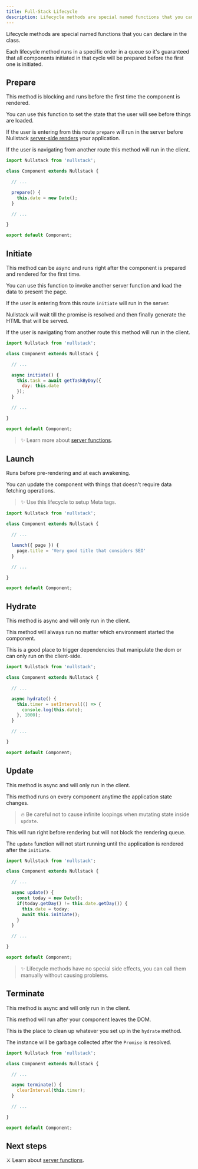 ```yaml
---
title: Full-Stack Lifecycle
description: Lifecycle methods are special named functions that you can declare in the class.
---
```


Lifecycle methods are special named functions that you can declare in the class.

Each lifecycle method runs in a specific order in a queue so it's guaranteed that all components initiated in that cycle will be prepared before the first one is initiated.

## Prepare

This method is blocking and runs before the first time the component is rendered.

You can use this function to set the state that the user will see before things are loaded.

If the user is entering from this route `prepare` will run in the server before Nullstack [server-side renders](/server-side-rendering) your application.

If the user is navigating from another route this method will run in the client.

```jsx
import Nullstack from 'nullstack';

class Component extends Nullstack {

  // ...

  prepare() {
    this.date = new Date();
  }

  // ...

}

export default Component;
```

## Initiate

This method can be async and runs right after the component is prepared and rendered for the first time.

You can use this function to invoke another server function and load the data to present the page.

If the user is entering from this route `initiate` will run in the server.

Nullstack will wait till the promise is resolved and then finally generate the HTML that will be served.

If the user is navigating from another route this method will run in the client.

```jsx
import Nullstack from 'nullstack';

class Component extends Nullstack {

  // ...

  async initiate() {
    this.task = await getTaskByDay({
      day: this.date
    });
  }

  // ...

}

export default Component;
```

> ✨ Learn more about [server functions](/server-functions).

## Launch

Runs before pre-rendering and at each awakening.

You can update the component with things that doesn't require data fetching operations.

> ✨ Use this lifecycle to setup Meta tags.

```jsx
import Nullstack from 'nullstack';

class Component extends Nullstack {

  // ...

  launch({ page }) {
    page.title = 'Very good title that considers SEO'
  }

  // ...

}

export default Component;
```

## Hydrate

This method is async and will only run in the client.

This method will always run no matter which environment started the component.

This is a good place to trigger dependencies that manipulate the dom or can only run on the client-side.

```jsx
import Nullstack from 'nullstack';

class Component extends Nullstack {

  // ...

  async hydrate() {
    this.timer = setInterval(() => {
      console.log(this.date);
    }, 1000);
  }

  // ...

}

export default Component;
```

## Update

This method is async and will only run in the client.

This method runs on every component anytime the application state changes.

> 🔥 Be careful not to cause infinite loopings when mutating state inside `update`.

This will run right before rendering but will not block the rendering queue.

The `update` function will not start running until the application is rendered after the `initiate`.

```jsx
import Nullstack from 'nullstack';

class Component extends Nullstack {

  // ...

  async update() {
    const today = new Date();
    if(today.getDay() != this.date.getDay()) {
      this.date = today;
      await this.initiate();
    }
  }

  // ...

}

export default Component;
```

> ✨ Lifecycle methods have no special side effects, you can call them manually without causing problems.

## Terminate

This method is async and will only run in the client.

This method will run after your component leaves the DOM.

This is the place to clean up whatever you set up in the `hydrate` method.

The instance will be garbage collected after the `Promise` is resolved.

```jsx
import Nullstack from 'nullstack';

class Component extends Nullstack {

  // ...

  async terminate() {
    clearInterval(this.timer);
  }

  // ...

}

export default Component;
```

## Next steps

⚔ Learn about [server functions](/server-functions).